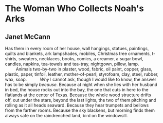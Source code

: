 # The Woman Who Collects Noah's Arks
## Janet McCann
Has them in every room of her house,
wall hangings, statues, paintings, quilts and blankets,
ark lampshades, mobiles, Christmas tree ornaments,
t-shirts, sweaters, necklaces, books,
comics, a creamer, a sugar bowl, candles, napkins,
tea-towels and tea-tray, nightgown, pillow, lamp.
         Animals two-by-two in plaster, wood,
fabric, oil paint, copper, glass, plastic, paper,
tinfoil, leather, mother-of-pearl, styrofoam,
clay, steel, rubber, wax, soap.
          _Why_ I cannot ask, though I would like
to know, the answer has to be simply
_because_. Because at night when she lies
with her husband in bed, the house rocks out
into the bay, the one that cuts in here to the flatlands
at the center of Texas. Because the whole wood structure
drifts off, out under the stars, beyond the last
lights, the two of them pitching and rolling
as it all heads seaward. Because they hear
trumpets and bellows from the farther rooms.
Because the sky blackens, but morning finds them always
safe on the raindrenched land,
bird on the windowsill.